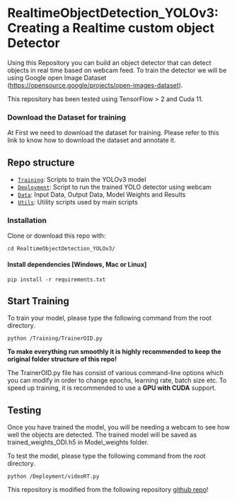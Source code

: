 # RealtimeObjectDetection_YOLOv3: Creating a Realtime custom object Detector

Using this Repository you can build an object detector that can detect objects in real time based on webcam feed.
To train the detector we will be using Google open Image Dataset (https://opensource.google/projects/open-images-dataset).

This repository has been tested using TensorFlow > 2 and Cuda 11.

### Download the Dataset for training

At First we need to download the dataset for training. 
Please refer to this link to know how to download the dataset and annotate it.


## Repo structure
+ [`Training`](/Training/): Scripts to train the YOLOv3 model
+ [`Deployment`](/Deployment/): Script to run the trained YOLO detector using webcam
+ [`Data`](/Data/): Input Data, Output Data, Model Weights and Results
+ [`Utils`](/Utils/): Utility scripts used by main scripts


### Installation


Clone or download this repo with:
```
cd RealtimeObjectDetection_YOLOv3/
```

#### Install dependencies [Windows, Mac or Linux]
```
pip install -r requirements.txt
```



## Start Training

To train your model, please type the following command from the root directory.

```
python /Training/TrainerOID.py

```
 
**To make everything run smoothly it is highly recommended to keep the original folder structure of this repo!**

The TrainerOID.py file has consist of various command-line options which you can modify in order to change epochs, learning rate, batch size etc. 
To speed up training, it is recommended to use a **GPU with CUDA** support. 


## Testing
Once you have trained the model, you will be needing a webcam to see how well the objects are detected.
The trained model will be saved as trained_weights_ODI.h5 in Model_weights folder.

To test the model, please type the following command from the root directory.


```
python /Deployment/videoRT.py

```

 
This repository  is modified from the following repository [github repo](https://github.com/AntonMu/TrainYourOwnYOLO)!
 

